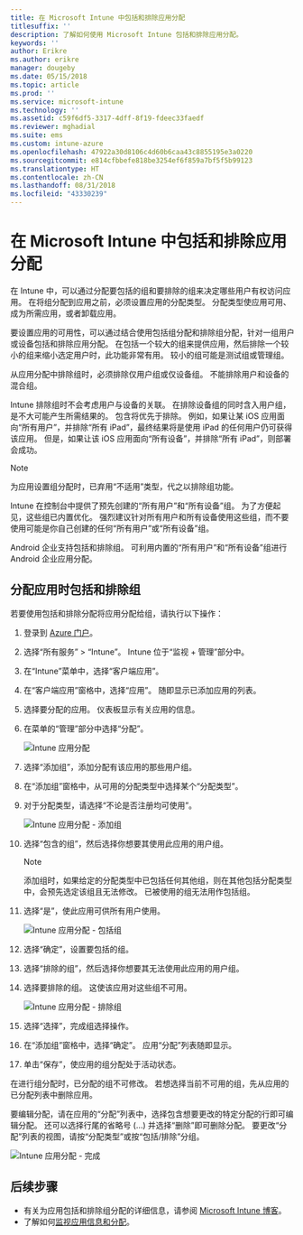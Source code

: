 ```yaml
---
title: 在 Microsoft Intune 中包括和排除应用分配
titlesuffix: ''
description: 了解如何使用 Microsoft Intune 包括和排除应用分配。
keywords: ''
author: Erikre
ms.author: erikre
manager: dougeby
ms.date: 05/15/2018
ms.topic: article
ms.prod: ''
ms.service: microsoft-intune
ms.technology: ''
ms.assetid: c59f6df5-3317-4dff-8f19-fdeec33faedf
ms.reviewer: mghadial
ms.suite: ems
ms.custom: intune-azure
ms.openlocfilehash: 47922a30d8106c4d60b6caa43c8855195e3a0220
ms.sourcegitcommit: e814cfbbefe818be3254ef6f859a7bf5f5b99123
ms.translationtype: HT
ms.contentlocale: zh-CN
ms.lasthandoff: 08/31/2018
ms.locfileid: "43330239"
---
```

# <a name="include-and-exclude-app-assignments-in-microsoft-intune"></a>在 Microsoft Intune 中包括和排除应用分配

在 Intune 中，可以通过分配要包括的组和要排除的组来决定哪些用户有权访问应用。 在将组分配到应用之前，必须设置应用的分配类型。 分配类型使应用可用、成为所需应用，或者卸载应用。 

要设置应用的可用性，可以通过结合使用包括组分配和排除组分配，针对一组用户或设备包括和排除应用分配。 在包括一个较大的组来提供应用，然后排除一个较小的组来缩小选定用户时，此功能非常有用。 较小的组可能是测试组或管理组。 

从应用分配中排除组时，必须排除仅用户组或仅设备组。 不能排除用户和设备的混合组。 

Intune 排除组时不会考虑用户与设备的关联。 在排除设备组的同时含入用户组，是不大可能产生所需结果的。 包含将优先于排除。 例如，如果让某 iOS 应用面向“所有用户”，并排除“所有 iPad”，最终结果将是使用 iPad 的任何用户仍可获得该应用。 但是，如果让该 iOS 应用面向“所有设备”，并排除“所有 iPad”，则部署会成功。  

> [!NOTE]
> 为应用设置组分配时，已弃用“不适用”类型，代之以排除组功能。 
>
> Intune 在控制台中提供了预先创建的“所有用户”和“所有设备”组。 为了方便起见，这些组已内置优化。 强烈建议针对所有用户和所有设备使用这些组，而不要使用可能是你自己创建的任何“所有用户”或“所有设备”组。  
>
> Android 企业支持包括和排除组。 可利用内置的“所有用户”和“所有设备”组进行 Android 企业应用分配。 


## <a name="include-and-exclude-groups-when-assigning-apps"></a>分配应用时包括和排除组 
若要使用包括和排除分配将应用分配给组，请执行以下操作：
1. 登录到 [Azure 门户](https://portal.azure.com)。
2. 选择“所有服务” > “Intune”。 Intune 位于“监视 + 管理”部分中。
3. 在“Intune”菜单中，选择“客户端应用”。
4. 在“客户端应用”窗格中，选择“应用”。 随即显示已添加应用的列表。
5. 选择要分配的应用。 仪表板显示有关应用的信息。 
6. 在菜单的“管理”部分中选择“分配”。 

    ![Intune 应用分配](./media/apps-inc-exl-01.png)
7. 选择“添加组”，添加分配有该应用的那些用户组。 
8. 在“添加组”窗格中，从可用的分配类型中选择某个“分配类型”。
9. 对于分配类型，请选择“不论是否注册均可使用”。

    ![Intune 应用分配 - 添加组](./media/apps-inc-exl-02.png)
10. 选择“包含的组”，然后选择你想要其使用此应用的用户组。

    > [!NOTE]
    > 添加组时，如果给定的分配类型中已包括任何其他组，则在其他包括分配类型中，会预先选定该组且无法修改。 已被使用的组无法用作包括组。

11. 选择“是”，使此应用可供所有用户使用。

    ![Intune 应用分配 - 包括组](./media/apps-inc-exl-03.png)
12. 选择“确定”，设置要包括的组。
13. 选择“排除的组”，然后选择你想要其无法使用此应用的用户组。 
14. 选择要排除的组。 这使该应用对这些组不可用。

    ![Intune 应用分配 - 排除组](./media/apps-inc-exl-04.png)
15. 选择“选择”，完成组选择操作。
16. 在“添加组”窗格中，选择“确定”。 应用“分配”列表随即显示。
17. 单击“保存”，使应用的组分配处于活动状态。

在进行组分配时，已分配的组不可修改。 若想选择当前不可用的组，先从应用的已分配列表中删除应用。 

要编辑分配，请在应用的“分配”列表中，选择包含想要更改的特定分配的行即可编辑分配。 还可以选择行尾的省略号 (…) 并选择“删除”即可删除分配。 要更改“分配”列表的视图，请按“分配类型”或按“包括/排除”分组。

![Intune 应用分配 - 完成](./media/apps-inc-exl-05.png)

## <a name="next-steps"></a>后续步骤

- 有关为应用包括和排除组分配的详细信息，请参阅 [Microsoft Intune 博客](https://aka.ms/new_app_assignment_process)。
- 了解如何[监视应用信息和分配](apps-monitor.md)。
